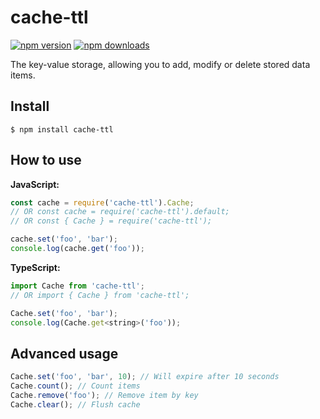 # cache-ttl

[![npm version](https://img.shields.io/npm/v/cache-ttl.svg?style=flat-square)](https://www.npmjs.org/package/cache-ttl)
[![npm downloads](https://img.shields.io/npm/dm/cache-ttl.svg?style=flat-square)](http://npm-stat.com/charts.html?package=cache-ttl)

The key-value storage, allowing you to add, modify or delete stored data items.

## Install

```
$ npm install cache-ttl
```

## How to use

**JavaScript:**

```js
const cache = require('cache-ttl').Cache;
// OR const cache = require('cache-ttl').default;
// OR const { Cache } = require('cache-ttl');

cache.set('foo', 'bar');
console.log(cache.get('foo'));
```

**TypeScript:**

```js
import Cache from 'cache-ttl';
// OR import { Cache } from 'cache-ttl';

Cache.set('foo', 'bar');
console.log(Cache.get<string>('foo'));
```

## Advanced usage

```js
Cache.set('foo', 'bar', 10); // Will expire after 10 seconds
Cache.count(); // Count items
Cache.remove('foo'); // Remove item by key
Cache.clear(); // Flush cache
```
